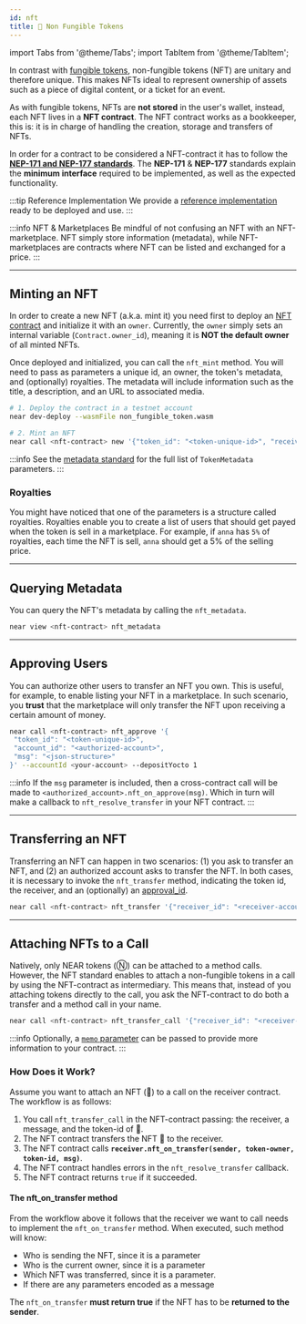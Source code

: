```yaml
---
id: nft
title: 🎫 Non Fungible Tokens
---
```


import Tabs from '@theme/Tabs';
import TabItem from '@theme/TabItem';

In contrast with [fungible tokens](ft.md), non-fungible tokens (NFT) are unitary and therefore unique. This makes NFTs ideal to represent ownership of assets such as a piece of digital content, or a ticket for an event.

As with fungible tokens, NFTs are **not stored** in the user's wallet, instead, each NFT lives in a **NFT contract**. The NFT contract works as a bookkeeper, this is: it is in charge of handling the creation, storage and transfers of NFTs.

In order for a contract to be considered a NFT-contract it has to follow the [**NEP-171 and NEP-177 standards**](https://nomicon.io/Standards/Tokens/NonFungibleToken). The **NEP-171** & **NEP-177** standards explain the **minimum interface** required to be implemented, as well as the expected functionality.

:::tip Reference Implementation
We provide a [reference implementation](https://github.com/near-examples/NFT) ready to be deployed and use.
:::

:::info NFT & Marketplaces
Be mindful of not confusing an NFT with an NFT-marketplace. NFT simply store information (metadata), while NFT-marketplaces are contracts where NFT can be listed and exchanged for a price.
:::

---


## Minting an NFT
In order to create a new NFT (a.k.a. mint it) you need first to deploy an [NFT contract](https://github.com/near-examples/NFT) and initialize it with an `owner`. Currently, the `owner` simply sets an internal variable (`Contract.owner_id`), meaning it is **NOT the default owner** of all minted NFTs.

Once deployed and initialized, you can call the `nft_mint` method. You will need to pass as parameters a unique id, an owner, the token's metadata, and (optionally) royalties. The metadata will include information such as the title, a description, and an URL to associated media.

<Tabs className="language-tabs">
  <TabItem value="cli" label="NEAR CLI">

  ```bash
  # 1. Deploy the contract in a testnet account
  near dev-deploy --wasmFile non_fungible_token.wasm

  # 2. Mint an NFT
  near call <nft-contract> new '{"token_id": "<token-unique-id>", "receiver_id": "<nft-owner-account>", "token_metadata": {"title": "<title>", "description": "<description>", "media": "<url>" }, "royalties": {"<account>" : <percentage>, "<account>" : <percentage>}}' --accountId <your-account>

  ```

  </TabItem>
</Tabs>

:::info
See the [metadata standard](https://nomicon.io/Standards/Tokens/NonFungibleToken/Metadata) for the full list of `TokenMetadata` parameters.
:::

### Royalties
You might have noticed that one of the parameters is a structure called royalties. Royalties enable you to create a list of users that should get payed when the token is sell in a marketplace. For example, if `anna` has `5%` of royalties, each time the NFT is sell, `anna` should get a 5% of the selling price.

<hr class="subsection"/>

## Querying Metadata
You can query the NFT's metadata by calling the `nft_metadata`.

<Tabs className="language-tabs">
  <TabItem value="cli" label="NEAR CLI">

  ```bash
  near view <nft-contract> nft_metadata
  ```

  </TabItem>
</Tabs>

<hr class="subsection"/>

## Approving Users
You can authorize other users to transfer an NFT you own. This is useful, for example, to enable listing your NFT in a marketplace. In such scenario, you **trust** that the marketplace will only transfer the NFT upon receiving a certain amount of money.

<Tabs className="language-tabs">
  <TabItem value="cli" label="NEAR CLI">

  ```bash
  near call <nft-contract> nft_approve '{
   "token_id": "<token-unique-id>",
   "account_id": "<authorized-account>",
   "msg": "<json-structure>"
  }' --accountId <your-account> --depositYocto 1

  ```

  </TabItem>
</Tabs>

:::info
If the `msg` parameter is included, then a cross-contract call will be made to `<authorized_account>.nft_on_approve(msg)`. Which in turn will make a callback to `nft_resolve_transfer` in your NFT contract.
:::


<hr class="subsection"/>

## Transferring an NFT
Transferring an NFT can happen in two scenarios: (1) you ask to transfer an NFT, and (2) an authorized account asks to transfer the NFT. In both cases, it is necessary to invoke the `nft_transfer` method, indicating the token id, the receiver, and an (optionally) an [approval_id](https://nomicon.io/Standards/Tokens/NonFungibleToken/ApprovalManagement).

<Tabs className="language-tabs">
  <TabItem value="cli" label="NEAR CLI">

  ```bash
  near call <nft-contract> nft_transfer '{"receiver_id": "<receiver-account>", "token_id": "<token-unique-id>"}' --accountId <your-account> --depositYocto 1
  ```
  
  </TabItem>
</Tabs>

<hr class="subsection"/>

## Attaching NFTs to a Call
Natively, only NEAR tokens (Ⓝ) can be attached to a method calls. However, the NFT standard enables to attach a non-fungible tokens in a call by using the NFT-contract as intermediary. This means that, instead of you attaching tokens directly to the call, you ask the NFT-contract to do both a transfer and a method call in your name.

<Tabs className="language-tabs">
  <TabItem value="cli" label="NEAR CLI">

  ```bash
  near call <nft-contract> nft_transfer_call '{"receiver_id": "<receiver-contract>", "token_id": "<token_id>", "msg": "<a-string-message>"}' --accountId <your-account> --depositYocto 1
  ```
  
  </TabItem>
</Tabs>

:::info
Optionally, a [`memo` parameter](https://nomicon.io/Standards/Tokens/NonFungibleToken/Core#nft-interface) can be passed to provide more information to your contract.
:::

### How Does it Work?
Assume you want to attach an NFT (🎫) to a call on the receiver contract. The workflow is as follows:
1. You call `nft_transfer_call` in the NFT-contract passing: the receiver, a message, and the token-id of 🎫.
2. The NFT contract transfers the NFT 🎫 to the receiver.
3. The NFT contract calls **`receiver.nft_on_transfer(sender, token-owner, token-id, msg)`**.
4. The NFT contract handles errors in the `nft_resolve_transfer` callback.
5. The NFT contract returns `true` if it succeeded.

#### The nft_on_transfer method
From the workflow above it follows that the receiver we want to call needs to implement the `nft_on_transfer` method. When executed, such method will know:
- Who is sending the NFT, since it is a parameter
- Who is the current owner, since it is a parameter
- Which NFT was transferred, since it is a parameter.
- If there are any parameters encoded as a message

The `nft_on_transfer` **must return true** if the NFT has to be **returned to the sender**.